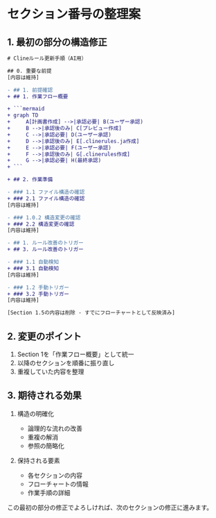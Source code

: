 # セクション番号の整理案

## 1. 最初の部分の構造修正

```diff
# Clineルール更新手順（AI用）

## 0. 重要な前提
[内容は維持]

- ## 1. 前提確認
+ ## 1. 作業フロー概要

+ ```mermaid
+ graph TD
+     A[計画書作成] -->|承認必要| B(ユーザー承認)
+     B -->|承認後のみ| C[プレビュー作成]
+     C -->|承認必要| D(ユーザー承認)
+     D -->|承認後のみ| E[.clinerules.ja作成]
+     E -->|承認必要| F(ユーザー承認)
+     F -->|承認後のみ| G[.clinerules作成]
+     G -->|承認必要| H(最終承認)
+ ```

+ ## 2. 作業準備

- ### 1.1 ファイル構造の確認
+ ### 2.1 ファイル構造の確認
[内容は維持]

- ### 1.0.2 構造変更の確認
+ ### 2.2 構造変更の確認
[内容は維持]

- ## 1. ルール改善のトリガー
+ ## 3. ルール改善のトリガー

- ### 1.1 自動検知
+ ### 3.1 自動検知
[内容は維持]

- ### 1.2 手動トリガー
+ ### 3.2 手動トリガー
[内容は維持]

[Section 1.5の内容は削除 - すでにフローチャートとして反映済み]
```

## 2. 変更のポイント

1. Section 1を「作業フロー概要」として統一
2. 以降のセクションを順番に振り直し
3. 重複していた内容を整理

## 3. 期待される効果

1. 構造の明確化
   - 論理的な流れの改善
   - 重複の解消
   - 参照の簡略化

2. 保持される要素
   - 各セクションの内容
   - フローチャートの情報
   - 作業手順の詳細

この最初の部分の修正でよろしければ、次のセクションの修正に進みます。